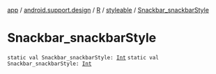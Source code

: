 [app](../../../index.md) / [android.support.design](../../index.md) / [R](../index.md) / [styleable](index.md) / [Snackbar_snackbarStyle](./-snackbar_snackbar-style.md)

# Snackbar_snackbarStyle

`static val Snackbar_snackbarStyle: `[`Int`](https://kotlinlang.org/api/latest/jvm/stdlib/kotlin/-int/index.html)
`static val Snackbar_snackbarStyle: `[`Int`](https://kotlinlang.org/api/latest/jvm/stdlib/kotlin/-int/index.html)